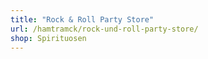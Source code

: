 ```yaml
---
title: "Rock & Roll Party Store"
url: /hamtramck/rock-und-roll-party-store/
shop: Spirituosen
---
```

